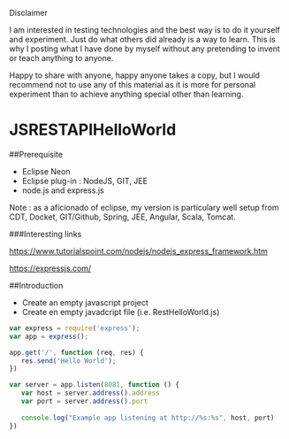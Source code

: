 Disclaimer

I am interested in testing technologies and the best way is to do it yourself and experiment. Just do what others did already is a way to learn. This is why I posting what I have done by myself without any pretending to invent or teach anything to anyone.

Happy to share with anyone, happy anyone takes a copy, but I would recommend not to use any of this material as it is more for personal experiment than to achieve anything special other than learning.



# JSRESTAPIHelloWorld

##Prerequisite

* Eclipse Neon
* Eclipse plug-in : NodeJS, GIT, JEE
* node.js and express.js

Note : as a aficionado of eclipse, my version is particulary well setup from CDT, Docket, GIT/Github, Spring, JEE, Angular, Scala, Tomcat.

###Interesting links

<https://www.tutorialspoint.com/nodejs/nodejs_express_framework.htm>

<https://expressjs.com/>

##Introduction

* Create an empty javascript project
* Create en empty javadcript file (i.e. RestHelloWorld.js)

```javascript
var express = require('express');
var app = express();

app.get('/', function (req, res) {
   res.send('Hello World');
})

var server = app.listen(8081, function () {
   var host = server.address().address
   var port = server.address().port
   
   console.log("Example app listening at http://%s:%s", host, port)
})
```